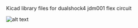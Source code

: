 Kicad library files for dualshock4 jdm001 flex circuit

![alt text](https://github.com/burak-bayrktar/ds4-jdm001-flexcircuit-library/pics/blob/main//footprint.png?raw=true)